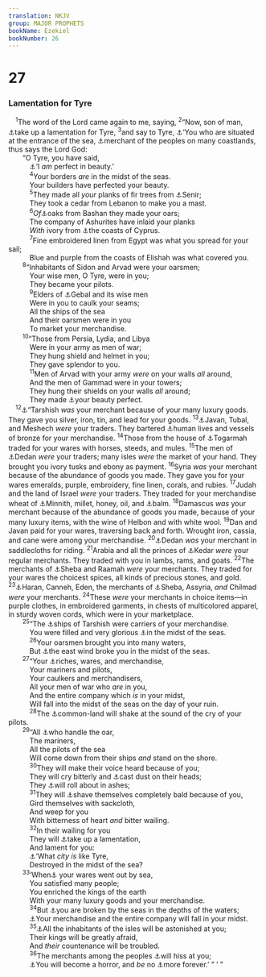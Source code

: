 ```yaml
---
translation: NKJV
group: MAJOR PROPHETS
bookName: Ezekiel 
bookNumber: 26
---
```


<div class="title"><h1>27</h1><h3>Lamentation for Tyre</h3></div>
<span class="verse exe_27_1"> <sup>1</sup>The word of the Lord came again to me, saying, </span>
<span class="verse exe_27_2"><sup>2</sup>“Now, son of man, <a data-toggle="tooltip" data-placement="bottom" title="Ezek. 26:17">⚓</a>take up a lamentation for Tyre, </span>
<span class="verse exe_27_3"><sup>3</sup>and say to Tyre, <a data-toggle="tooltip" data-placement="bottom" title="Ezek. 26:17; 28:2">⚓</a>‘You who are situated at the entrance of the sea, <a data-toggle="tooltip" data-placement="bottom" title="Is. 23:3">⚓</a>merchant of the peoples on many coastlands, thus says the Lord God:<br/>  “O Tyre, you have said,<br/>   <a data-toggle="tooltip" data-placement="bottom" title="Ezek. 28:12">⚓</a>‘I <i>am</i> perfect in beauty.’<br/></span>
<span class="verse exe_27_4">   <sup>4</sup>Your borders <i>are</i> in the midst of the seas.<br/>   Your builders have perfected your beauty.<br/></span>
<span class="verse exe_27_5">   <sup>5</sup>They made all <i>your</i> planks of fir trees from <a data-toggle="tooltip" data-placement="bottom" title="Deut. 3:9; 1 Chr. 5:23; Song 4:8">⚓</a>Senir;<br/>   They took a cedar from Lebanon to make you a mast.<br/></span>
<span class="verse exe_27_6">   <sup>6</sup><i>Of</i><a data-toggle="tooltip" data-placement="bottom" title="Is. 2:12, 13; Zech. 11:2">⚓</a>oaks from Bashan they made your oars;<br/>   The company of Ashurites have inlaid your planks<br/>   <i>With</i> ivory from <a data-toggle="tooltip" data-placement="bottom" title="Gen. 10:4; Is. 23:1, 12; Jer. 2:10">⚓</a>the coasts of Cyprus.<br/></span>
<span class="verse exe_27_7">   <sup>7</sup>Fine embroidered linen from Egypt was what you spread for your sail;<br/>   Blue and purple from the coasts of Elishah was what covered you.<br/></span>
<span class="verse exe_27_8">  <sup>8</sup>“Inhabitants of Sidon and Arvad were your oarsmen;<br/>   Your wise men, O Tyre, were in you;<br/>   They became your pilots.<br/></span>
<span class="verse exe_27_9">   <sup>9</sup>Elders of <a data-toggle="tooltip" data-placement="bottom" title="Josh. 13:5; 1 Kin. 5:18; Ps. 83:7">⚓</a>Gebal and its wise men<br/>   Were in you to caulk your seams;<br/>   All the ships of the sea<br/>   And their oarsmen were in you<br/>   To market your merchandise.<br/></span>
<span class="verse exe_27_10">  <sup>10</sup>“Those from Persia, Lydia, and Libya<br/>   Were in your army as men of war;<br/>   They hung shield and helmet in you;<br/>   They gave splendor to you.<br/></span>
<span class="verse exe_27_11">   <sup>11</sup>Men of Arvad with your army <i>were</i> on your walls <i>all</i> around,<br/>   And the men of Gammad were in your towers;<br/>   They hung their shields on your walls <i>all</i> around;<br/>   They made <a data-toggle="tooltip" data-placement="bottom" title="Ezek. 27:3">⚓</a>your beauty perfect.<br/></span>
<span class="verse exe_27_12"> <sup>12</sup><a data-toggle="tooltip" data-placement="bottom" title="Gen. 10:4; 2 Chr. 20:36; Ezek. 38:13">⚓</a>“Tarshish <i>was</i> your merchant because of your many luxury goods. They gave you silver, iron, tin, and lead for your goods. </span>
<span class="verse exe_27_13"><sup>13</sup><a data-toggle="tooltip" data-placement="bottom" title="Gen. 10:2; Is. 66:19; Ezek. 27:19">⚓</a>Javan, Tubal, and Meshech <i>were</i> your traders. They bartered <a data-toggle="tooltip" data-placement="bottom" title="Joel 3:3–6; Rev. 18:13">⚓</a>human lives and vessels of bronze for your merchandise. </span>
<span class="verse exe_27_14"><sup>14</sup>Those from the house of <a data-toggle="tooltip" data-placement="bottom" title="Gen. 10:3; Ezek. 38:6">⚓</a>Togarmah traded for your wares with horses, steeds, and mules. </span>
<span class="verse exe_27_15"><sup>15</sup>The men of <a data-toggle="tooltip" data-placement="bottom" title="Gen. 10:7; Is. 21:13">⚓</a>Dedan <i>were</i> your traders; many isles <i>were</i> the market of your hand. They brought you ivory tusks and ebony as payment. </span>
<span class="verse exe_27_16"><sup>16</sup>Syria <i>was</i> your merchant because of the abundance of goods you made. They gave you for your wares emeralds, purple, embroidery, fine linen, corals, and rubies. </span>
<span class="verse exe_27_17"><sup>17</sup>Judah and the land of Israel <i>were</i> your traders. They traded for your merchandise wheat of <a data-toggle="tooltip" data-placement="bottom" title="Judg. 11:33; 1 Kin. 5:9, 11; Ezra 3:7; Acts 12:20">⚓</a>Minnith, millet, honey, oil, and <a data-toggle="tooltip" data-placement="bottom" title="Jer. 8:22">⚓</a>balm. </span>
<span class="verse exe_27_18"><sup>18</sup>Damascus <i>was</i> your merchant because of the abundance of goods you made, because of your many luxury items, with the wine of Helbon and with white wool. </span>
<span class="verse exe_27_19"><sup>19</sup>Dan and Javan paid for your wares, traversing back and forth. Wrought iron, cassia, and cane were among your merchandise. </span>
<span class="verse exe_27_20"><sup>20</sup><a data-toggle="tooltip" data-placement="bottom" title="Gen. 25:3">⚓</a>Dedan <i>was</i> your merchant in saddlecloths for riding. </span>
<span class="verse exe_27_21"><sup>21</sup>Arabia and all the princes of <a data-toggle="tooltip" data-placement="bottom" title="Gen. 25:13; Is. 60:7; Jer. 49:28">⚓</a>Kedar <i>were</i> your regular merchants. They traded with you in lambs, rams, and goats. </span>
<span class="verse exe_27_22"><sup>22</sup>The merchants of <a data-toggle="tooltip" data-placement="bottom" title="Gen. 10:7; 1 Kin. 10:1, 2; Ps. 72:10; Is. 60:6; Ezek. 38:13">⚓</a>Sheba and Raamah <i>were</i> your merchants. They traded for your wares the choicest spices, all kinds of precious stones, and gold. </span>
<span class="verse exe_27_23"><sup>23</sup><a data-toggle="tooltip" data-placement="bottom" title="Gen. 11:31; 2 Kin. 19:12; Is. 37:12">⚓</a>Haran, Canneh, Eden, the merchants of <a data-toggle="tooltip" data-placement="bottom" title="Gen. 25:3">⚓</a>Sheba, Assyria, <i>and</i> Chilmad <i>were</i> your merchants. </span>
<span class="verse exe_27_24"><sup>24</sup>These <i>were</i> your merchants in choice items—in purple clothes, in embroidered garments, in chests of multicolored apparel, in sturdy woven cords, which were in your marketplace.<br/></span>
<span class="verse exe_27_25">  <sup>25</sup>“The <a data-toggle="tooltip" data-placement="bottom" title="Ps. 48:7; Is. 2:16">⚓</a>ships of Tarshish were carriers of your merchandise.<br/>   You were filled and very glorious <a data-toggle="tooltip" data-placement="bottom" title="Ezek. 27:4">⚓</a>in the midst of the seas.<br/></span>
<span class="verse exe_27_26">   <sup>26</sup>Your oarsmen brought you into many waters,<br/>   But <a data-toggle="tooltip" data-placement="bottom" title="Ps. 48:7; Jer. 18:17; Acts 27:14">⚓</a>the east wind broke you in the midst of the seas.<br/></span>
<span class="verse exe_27_27">  <sup>27</sup>“Your <a data-toggle="tooltip" data-placement="bottom" title="(Prov. 11:4)">⚓</a>riches, wares, and merchandise,<br/>   Your mariners and pilots,<br/>   Your caulkers and merchandisers,<br/>   All your men of war who <i>are</i> in you,<br/>   And the entire company which <i>is</i> in your midst,<br/>   Will fall into the midst of the seas on the day of your ruin.<br/></span>
<span class="verse exe_27_28">   <sup>28</sup>The <a data-toggle="tooltip" data-placement="bottom" title="Ezek. 26:15">⚓</a>common-land will shake at the sound of the cry of your pilots.<br/></span>
<span class="verse exe_27_29">  <sup>29</sup>“All <a data-toggle="tooltip" data-placement="bottom" title="Rev. 18:17">⚓</a>who handle the oar,<br/>   The mariners,<br/>   All the pilots of the sea<br/>   Will come down from their ships <i>and</i> stand on the shore.<br/></span>
<span class="verse exe_27_30">   <sup>30</sup>They will make their voice heard because of you;<br/>   They will cry bitterly and <a data-toggle="tooltip" data-placement="bottom" title="1 Sam. 4:12; 2 Sam. 1:2; Job 2:12; Lam. 2:10; Rev. 18:19">⚓</a>cast dust on their heads;<br/>   They <a data-toggle="tooltip" data-placement="bottom" title="Esth. 4:1, 3; Jer. 6:26; Jon. 3:6">⚓</a>will roll about in ashes;<br/></span>
<span class="verse exe_27_31">   <sup>31</sup>They will <a data-toggle="tooltip" data-placement="bottom" title="Is. 15:2; Jer. 16:6; Ezek. 29:18">⚓</a>shave themselves completely bald because of you,<br/>   Gird themselves with sackcloth,<br/>   And weep for you<br/>   With bitterness of heart <i>and</i> bitter wailing.<br/></span>
<span class="verse exe_27_32">   <sup>32</sup>In their wailing for you<br/>   They will <a data-toggle="tooltip" data-placement="bottom" title="Ezek. 26:17">⚓</a>take up a lamentation,<br/>   And lament for you:<br/>   <a data-toggle="tooltip" data-placement="bottom" title="Ezek. 26:4, 5; Rev. 18:18">⚓</a>‘What <i>city</i> <i>is</i> like Tyre,<br/>   Destroyed in the midst of the sea?<br/></span>
<span class="verse exe_27_33">  <sup>33</sup>‘When<a data-toggle="tooltip" data-placement="bottom" title="Rev. 18:19">⚓</a> your wares went out by sea,<br/>   You satisfied many people;<br/>   You enriched the kings of the earth<br/>   With your many luxury goods and your merchandise.<br/></span>
<span class="verse exe_27_34">   <sup>34</sup>But <a data-toggle="tooltip" data-placement="bottom" title="Ezek. 26:19">⚓</a>you are broken by the seas in the depths of the waters;<br/>   <a data-toggle="tooltip" data-placement="bottom" title="Ezek. 27:27">⚓</a>Your merchandise and the entire company will fall in your midst.<br/></span>
<span class="verse exe_27_35">   <sup>35</sup><a data-toggle="tooltip" data-placement="bottom" title="Is. 23:6; Ezek. 26:15, 16">⚓</a>All the inhabitants of the isles will be astonished at you;<br/>   Their kings will be greatly afraid,<br/>   And <i>their</i> countenance will be troubled.<br/></span>
<span class="verse exe_27_36">   <sup>36</sup>The merchants among the peoples <a data-toggle="tooltip" data-placement="bottom" title="Jer. 18:16; Zeph. 2:15">⚓</a>will hiss at you;<br/>   <a data-toggle="tooltip" data-placement="bottom" title="Ezek. 26:2">⚓</a>You will become a horror, and <i>be</i> no <a data-toggle="tooltip" data-placement="bottom" title="Ps. 37:10, 36; Ezek. 28:19">⚓</a>more forever.’ ” ’ ”<br/></span>
